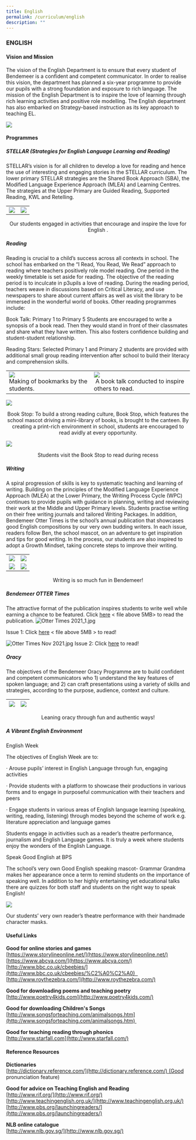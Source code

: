```yaml
---
title: English
permalink: /curriculum/english
description: ""
---
```

### ENGLISH

#### Vision and Mission

The vision of the English Department is to ensure that every student of Bendemeer is a confident and competent communicator. In order to realise this vision, the department has planned a six-year programme to provide our pupils with a strong foundation and exposure to rich language. The mission of the English Department is to inspire the love of learning through rich learning activities and positive role modelling. The English department has also embarked on Strategy-based instruction as its key approach to teaching EL.

![](/images/1%20(17).jpg)

#### Programmes

##### STELLAR (Strategies for English Language Learning and Reading)

STELLAR’s vision is for all children to develop a love for reading and hence the use of interesting and engaging stories in the STELLAR curriculum. The lower primary STELLAR strategies are the Shared Book Approach (SBA), the Modified Language Experience Approach (MLEA) and Learning Centres. The strategies at the Upper Primary are Guided Reading, Supported Reading, KWL and Retelling.

<table>
	<tr>
		<td>
			<img src="/images/1%20(18).jpg"/>
		</td>
		<td>
			<img src="/images/2%20(19).jpg"/>
		</td>
	</tr>
</table>

<p align="center">Our students engaged in activities that encourage and inspire the love for English .</p>

##### Reading

Reading is crucial to a child’s success across all contexts in school. The school has embarked on the “I Read, You Read, We Read” approach to reading where teachers positively role model reading. One period in the weekly timetable is set aside for reading. The objective of the reading period is to inculcate in p3upils a love of reading. During the reading period, teachers weave in discussions based on Critical Literacy, and use newspapers to share about current affairs as well as visit the library to be immersed in the wonderful world of books. Other reading programmes include:

Book Talk: Primary 1 to Primary 5 Students are encouraged to write a synopsis of a book read. Then they would stand in front of their classmates and share what they have written. This also fosters confidence building and student-student relationship.

Reading Stars: Selected Primary 1 and Primary 2 students are provided with additional small group reading intervention after school to build their literacy and comprehension skills.

  
<table>
	<tr>
		<td>
			<img src="/images/3%20(16).jpg"/> <br>
			Making of bookmarks by the students.   
		</td>
		<td>
			<img src="/images/4%20(12).jpg"/> <br>
			 A book talk conducted to inspire others to read.
		</td>
	</tr>
</table>
 

![](/images/5%20(11).jpg)

<p align="center">Book Stop: To build a strong reading culture, Book Stop, which features the school mascot driving a mini-library of books, is brought to the canteen. By creating a print-rich environment in school, students are encouraged to read avidly at every opportunity.  </p>


![](/images/4%20(13).jpg)

<p align="center">Students visit the Book Stop to read during recess  </p>

##### Writing

A spiral progression of skills is key to systematic teaching and learning of writing. Building on the principles of the Modified Language Experience Approach (MLEA) at the Lower Primary, the Writing Process Cycle (WPC) continues to provide pupils with guidance in planning, writing and reviewing their work at the Middle and Upper Primary levels. Students practise writing on their free writing journals and tailored Writing Packages. In addition, Bendemeer Otter Times is the school’s annual publication that showcases good English compositions by our very own budding writers. In each issue, readers follow Ben, the school mascot, on an adventure to get inspiration and tips for good writing. In the process, our students are also inspired to adopt a Growth Mindset, taking concrete steps to improve their writing. 

<table>
	<tr>
		<td>
			<img src="/images/7%20(6).jpg"/>
		</td>
		<td>
			<img src="/images/8%20(4).jpg"/>
		</td>
	</tr>
	<tr>
		<td>
			<img src="/images/9%20(4).jpg"/>
		</td>
		<td>
			<img src="/images/10%20(4).jpg"/>
		</td>
	</tr>
</table>

<p align="center">Writing is so much fun in Bendemeer!</p>

  

##### Bendemeer OTTER Times

The attractive format of the publication inspires students to write well while earning a chance to be featured. Click [here](https://bendemeerpri.moe.edu.sg/qql/slot/u939/2021%20Matters/Bendemeer%20Otter%20Times%202021%20Upper%20Primary.pdf) < file above 5MB> to read the publication.
![Otter Times 2021_1.jpg](/images/Otter%20Times%202021_1.jpg)

Issue 1: Click [here](https://bendemeerpri.moe.edu.sg/qql/slot/u939/2021%20Matters/Bendemeer%20Otter%20Times%202021%20Upper%20Primary.pdf) < file above 5MB > to read!

![Otter Times Nov 2021.jpg](/images/Otter%20Times%20Nov%202021.jpg)
Issue 2: Click [here](/files/Bendemeer%20Otter%20Times%20Lower%20Pri%202021_16Nov2021.pdf) to read!  

##### Oracy

The objectives of the Bendemeer Oracy Programme are to build confident and competent communicators who 1) understand the key features of spoken language; and 2) can craft presentations using a variety of skills and strategies, according to the purpose, audience, context and culture.

| ![](/images/11%20(5).jpg)  |![](/images/12%20(2).jpg) |
| --- | --- |

<p align="center"> Leaning oracy through fun and authentic ways! </p>

  

##### A Vibrant English Environment

English Week

The objectives of English Week are to:   

· Arouse pupils’ interest in English Language through fun, engaging activities

· Provide students with a platform to showcase their productions in various forms and to engage in purposeful communication with their teachers and peers

· Engage students in various areas of English language learning (speaking, writing, reading, listening) through modes beyond the scheme of work e.g. literature appreciation and language games

Students engage in activities such as a reader’s theatre performance, journalism and English Language games. It is truly a week where students enjoy the wonders of the English Language.

Speak Good English at BPS

The school’s very own Good English speaking mascot- Grammar Grandma makes her appearance once a term to remind students on the importance of speaking well. In addition to her highly entertaining yet educational talks there are quizzes for both staff and students on the right way to speak English!

![](/images/13%20(3).jpg)

Our students’ very own reader’s theatre performance with their handmade character masks.

  

#### Useful Links

**Good for online stories and games** <br>
[https://www.storylineonline.net/](https://www.storylineonline.net/) <br>
[https://www.abcya.com/](https://www.abcya.com/) <br>
[http://www.bbc.co.uk/cbeebies/](http://www.bbc.co.uk/cbeebies/%C2%A0%C2%A0)   <br>
[http://www.roythezebra.com/](http://www.roythezebra.com/)

**Good for downloading poems and teaching poetry** <br>
[http://www.poetry4kids.com](http://www.poetry4kids.com/)

**Good for downloading Children's Songs** <br>
[http://www.songsforteaching.com/animalsongs.htm](http://www.songsforteaching.com/animalsongs.htm) 

**Good for teaching reading through phonics** <br>
[http://www.starfall.com](http://www.starfall.com/)

#### Reference Resources

**Dictionaries** <br>
[http://dictionary.reference.com/](http://dictionary.reference.com/) (Good pronunciation feature)

**Good for advice on Teaching English and Reading** <br>
[http://www.rif.org/](http://www.rif.org/) <br>
[http://www.teachingenglish.org.uk/](http://www.teachingenglish.org.uk/) <br>
[http://www.pbs.org/launchingreaders/](http://www.pbs.org/launchingreaders/)

**NLB online catalogue** <br>
[http://www.nlb.gov.sg/](http://www.nlb.gov.sg/)